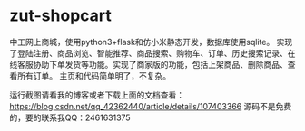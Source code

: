 # zut-shopcart
中工网上商城，使用python3+flask和仿小米静态开发，数据库使用sqlite。
实现了登陆注册、商品浏览、智能推荐、商品搜索、购物车、订单、历史搜索记录、在线客服协助下单发货等功能。实现了商家版的功能，包括上架商品、删除商品、查看所有订单。 主页和代码简单明了，不复杂。

运行截图请看我的博客或者下载上面的文档查看：
https://blog.csdn.net/qq_42362440/article/details/107403366
源码不是免费的，要的联系我QQ：2461631375
